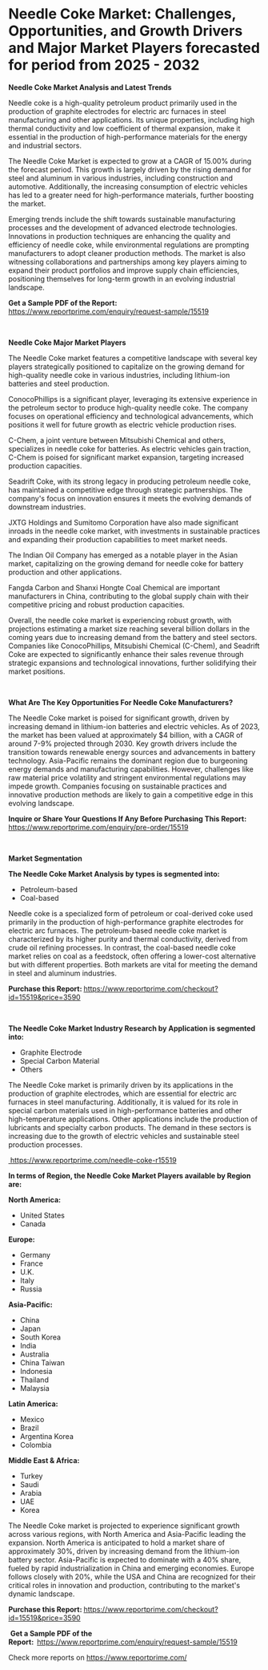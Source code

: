 <p><h1>Needle Coke Market: Challenges, Opportunities, and Growth Drivers and Major Market Players forecasted for period from 2025 - 2032</h1></p><p><strong>Needle Coke Market Analysis and Latest Trends</strong></p>
<p><p>Needle coke is a high-quality petroleum product primarily used in the production of graphite electrodes for electric arc furnaces in steel manufacturing and other applications. Its unique properties, including high thermal conductivity and low coefficient of thermal expansion, make it essential in the production of high-performance materials for the energy and industrial sectors.</p><p>The Needle Coke Market is expected to grow at a CAGR of 15.00% during the forecast period. This growth is largely driven by the rising demand for steel and aluminum in various industries, including construction and automotive. Additionally, the increasing consumption of electric vehicles has led to a greater need for high-performance materials, further boosting the market. </p><p>Emerging trends include the shift towards sustainable manufacturing processes and the development of advanced electrode technologies. Innovations in production techniques are enhancing the quality and efficiency of needle coke, while environmental regulations are prompting manufacturers to adopt cleaner production methods. The market is also witnessing collaborations and partnerships among key players aiming to expand their product portfolios and improve supply chain efficiencies, positioning themselves for long-term growth in an evolving industrial landscape.</p></p>
<p><strong>Get a Sample PDF of the Report:&nbsp;</strong> <a href="https://www.reportprime.com/enquiry/request-sample/15519?utm_campaign=2224&utm_medium=2&utm_source=Github&utm_content=ia&utm_term=20032025&utm_id=needle-coke">https://www.reportprime.com/enquiry/request-sample/15519</a></p>
<p>&nbsp;</p>
<p><strong>Needle Coke Major Market Players</strong></p>
<p><p>The Needle Coke market features a competitive landscape with several key players strategically positioned to capitalize on the growing demand for high-quality needle coke in various industries, including lithium-ion batteries and steel production.</p><p>ConocoPhillips is a significant player, leveraging its extensive experience in the petroleum sector to produce high-quality needle coke. The company focuses on operational efficiency and technological advancements, which positions it well for future growth as electric vehicle production rises.</p><p>C-Chem, a joint venture between Mitsubishi Chemical and others, specializes in needle coke for batteries. As electric vehicles gain traction, C-Chem is poised for significant market expansion, targeting increased production capacities.</p><p>Seadrift Coke, with its strong legacy in producing petroleum needle coke, has maintained a competitive edge through strategic partnerships. The company's focus on innovation ensures it meets the evolving demands of downstream industries.</p><p>JXTG Holdings and Sumitomo Corporation have also made significant inroads in the needle coke market, with investments in sustainable practices and expanding their production capabilities to meet market needs.</p><p>The Indian Oil Company has emerged as a notable player in the Asian market, capitalizing on the growing demand for needle coke for battery production and other applications.</p><p>Fangda Carbon and Shanxi Hongte Coal Chemical are important manufacturers in China, contributing to the global supply chain with their competitive pricing and robust production capacities.</p><p>Overall, the needle coke market is experiencing robust growth, with projections estimating a market size reaching several billion dollars in the coming years due to increasing demand from the battery and steel sectors. Companies like ConocoPhillips, Mitsubishi Chemical (C-Chem), and Seadrift Coke are expected to significantly enhance their sales revenue through strategic expansions and technological innovations, further solidifying their market positions.</p></p>
<p>&nbsp;</p>
<p><strong>What Are The Key Opportunities For Needle Coke Manufacturers?</strong></p>
<p><p>The Needle Coke market is poised for significant growth, driven by increasing demand in lithium-ion batteries and electric vehicles. As of 2023, the market has been valued at approximately $4 billion, with a CAGR of around 7-9% projected through 2030. Key growth drivers include the transition towards renewable energy sources and advancements in battery technology. Asia-Pacific remains the dominant region due to burgeoning energy demands and manufacturing capabilities. However, challenges like raw material price volatility and stringent environmental regulations may impede growth. Companies focusing on sustainable practices and innovative production methods are likely to gain a competitive edge in this evolving landscape.</p></p>
<p><strong>Inquire or Share Your Questions If Any Before Purchasing This Report:</strong> <a href="https://www.reportprime.com/enquiry/pre-order/15519?utm_campaign=2224&utm_medium=2&utm_source=Github&utm_content=ia&utm_term=20032025&utm_id=needle-coke">https://www.reportprime.com/enquiry/pre-order/15519</a></p>
<p>&nbsp;</p>
<p><strong>Market Segmentation</strong></p>
<p><strong>The Needle Coke Market Analysis by types is segmented into:</strong></p>
<p><ul><li>Petroleum-based</li><li>Coal-based</li></ul></p>
<p><p>Needle coke is a specialized form of petroleum or coal-derived coke used primarily in the production of high-performance graphite electrodes for electric arc furnaces. The petroleum-based needle coke market is characterized by its higher purity and thermal conductivity, derived from crude oil refining processes. In contrast, the coal-based needle coke market relies on coal as a feedstock, often offering a lower-cost alternative but with different properties. Both markets are vital for meeting the demand in steel and aluminum industries.</p></p>
<p><strong>Purchase this Report:&nbsp;</strong><a href="https://www.reportprime.com/checkout?id=15519&price=3590&utm_campaign=2224&utm_medium=2&utm_source=Github&utm_content=ia&utm_term=20032025&utm_id=needle-coke">https://www.reportprime.com/checkout?id=15519&price=3590</a></p>
<p>&nbsp;</p>
<p><strong>The Needle Coke Market Industry Research by Application is segmented into:</strong></p>
<p><ul><li>Graphite Electrode</li><li>Special Carbon Material</li><li>Others</li></ul></p>
<p><p>The Needle Coke market is primarily driven by its applications in the production of graphite electrodes, which are essential for electric arc furnaces in steel manufacturing. Additionally, it is valued for its role in special carbon materials used in high-performance batteries and other high-temperature applications. Other applications include the production of lubricants and specialty carbon products. The demand in these sectors is increasing due to the growth of electric vehicles and sustainable steel production processes.</p></p>
<p><a href="https://www.reportprime.com/needle-coke-r15519?utm_campaign=2224&utm_medium=2&utm_source=Github&utm_content=ia&utm_term=20032025&utm_id=needle-coke">&nbsp;https://www.reportprime.com/needle-coke-r15519</a></p>
<p><strong>In terms of Region, the Needle Coke Market Players available by Region are:</strong></p>
<p>
    <p> <strong> North America: </strong>
        <ul>
            <li>United States</li>
            <li>Canada</li>
        </ul>
        </p> 
    <p> <strong> Europe: </strong>
        <ul>
            <li>Germany</li>
            <li>France</li>
            <li>U.K.</li>
            <li>Italy</li>
            <li>Russia</li>
        </ul>
        </p> 
    <p> <strong> Asia-Pacific: </strong>
        <ul>
            <li>China</li>
            <li>Japan</li>
            <li>South Korea</li>
            <li>India</li>
            <li>Australia</li>
            <li>China Taiwan</li>
            <li>Indonesia</li>
            <li>Thailand</li>
            <li>Malaysia</li>
        </ul>
        </p> 
    <p> <strong> Latin America: </strong>
        <ul>
            <li>Mexico</li>
            <li>Brazil</li>
            <li>Argentina Korea</li>
            <li>Colombia</li>
        </ul>
        </p> 
    <p> <strong> Middle East & Africa: </strong>
        <ul>
            <li>Turkey</li>
            <li>Saudi</li>
            <li>Arabia</li>
            <li>UAE</li>
            <li>Korea</li>
        </ul>
    </p>
    </p>
<p><p>The Needle Coke market is projected to experience significant growth across various regions, with North America and Asia-Pacific leading the expansion. North America is anticipated to hold a market share of approximately 30%, driven by increasing demand from the lithium-ion battery sector. Asia-Pacific is expected to dominate with a 40% share, fueled by rapid industrialization in China and emerging economies. Europe follows closely with 20%, while the USA and China are recognized for their critical roles in innovation and production, contributing to the market's dynamic landscape.</p></p>
<p><strong>Purchase this Report: </strong><a href="https://www.reportprime.com/checkout?id=15519&price=3590&utm_campaign=2224&utm_medium=2&utm_source=Github&utm_content=ia&utm_term=20032025&utm_id=needle-coke">https://www.reportprime.com/checkout?id=15519&price=3590</a></p>
<p>&nbsp;<strong>Get a Sample PDF of the Report:&nbsp;&nbsp;</strong><a href="https://www.reportprime.com/enquiry/request-sample/15519?utm_campaign=2224&utm_medium=2&utm_source=Github&utm_content=ia&utm_term=20032025&utm_id=needle-coke">https://www.reportprime.com/enquiry/request-sample/15519</a></p>
<p><strong></strong></p>
<p>Check more reports on <a href="https://www.reportprime.com/?utm_campaign=2224&utm_medium=2&utm_source=Github&utm_content=ia&utm_term=20032025&utm_id=needle-coke">https://www.reportprime.com/</a></p>